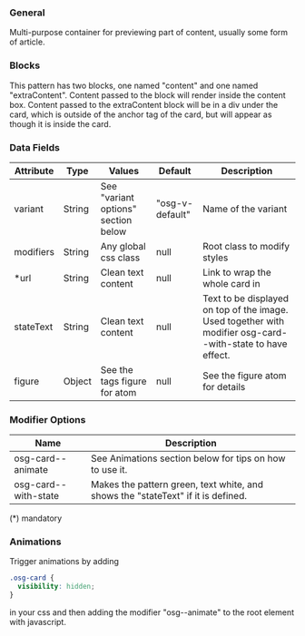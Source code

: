 ### General

Multi-purpose container for previewing part of content, usually some form of article.

### Blocks

This pattern has two blocks, one named "content" and one named "extraContent". Content passed to the block will render inside the content box. Content passed to the extraContent block will be in a div under the card, which is outside of the anchor tag of the card, but will appear as though it is inside the card.

### Data Fields

| Attribute       | Type   | Values                              | Default         | Description                                                                                                                                                                                              |
| --------------- | ------ | ----------------------------------- | --------------- | -------------------------------------------------------------------------------------------------------------------------------------------------------------------------------------------------------- |
| variant         | String | See "variant options" section below | "osg-v-default" | Name of the variant                                                                                                                                                                                      |
| modifiers       | String | Any global css class                | null            | Root class to modify styles                                                                                                                                                                              |
| \*url           | String | Clean text content                  | null            | Link to wrap the whole card in                                                                                                                                                                           |
| stateText       | String | Clean text content                  | null            | Text to be displayed on top of the image. Used together with modifier osg-card--with-state to have effect.                                                                                               |
| figure          | Object | See the tags figure for atom        | null            | See the figure atom for details                                                                                                                                                                          |


### Modifier Options

| Name                 | Description                                                                      |
| -------------------- | -------------------------------------------------------------------------------- |
| osg-card--animate    | See Animations section below for tips on how to use it.                          |
| osg-card--with-state | Makes the pattern green, text white, and shows the "stateText" if it is defined. |

(\*) mandatory

### Animations

Trigger animations by adding

```css
.osg-card {
  visibility: hidden;
}
```

in your css and then adding the modifier "osg--animate" to the root element with javascript.
